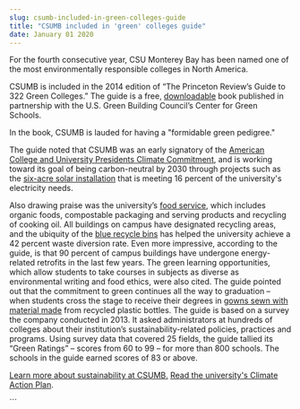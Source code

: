 ```yaml
---
slug: csumb-included-in-green-colleges-guide
title: "CSUMB included in 'green' colleges guide"
date: January 01 2020
---
```


 
<p>
  For the fourth consecutive year, CSU Monterey Bay has been named one of the
  most environmentally responsible colleges in North America.
</p>
<p>
  CSUMB is included in the 2014 edition of “The Princeton Review’s Guide to 322
  Green Colleges.” The guide is a free,
  <a href="https://www.princetonreview.com/green-guide.aspx">downloadable</a>
  book published in partnership with the U.S. Green Building Council’s Center
  for Green Schools.
</p>
<p>In the book, CSUMB is lauded for having a "formidable green pedigree."</p>
<p>
  The guide noted that CSUMB was an early signatory of the
  <a href="https://www.presidentsclimatecommitment.org/about/commitment"
    >American College and University Presidents Climate Commitment</a
  >, and is working toward its goal of being carbon-neutral by 2030 through
  projects such as the
  <a href="https://sustainability.csumb.edu/energy"
    >six-acre solar installation</a
  >
  that is meeting 16 percent of the university's electricity needs.
</p>
<p>
  Also drawing praise was the university’s
  <a href="https://sustainability.csumb.edu/food-0">food service</a>, which
  includes organic foods, compostable packaging and serving products and
  recycling of cooking oil. All buildings on campus have designated recycling
  areas, and the ubiquity of the
  <a href="https://sustainability.csumb.edu/waste-and-recycling"
    >blue recycle bins</a
  >
  has helped the university achieve a 42 percent waste diversion rate. Even more
  impressive, according to the guide, is that 90 percent of campus buildings
  have undergone energy-related retrofits in the last few years. The green
  learning opportunities, which allow students to take courses in subjects as
  diverse as environmental writing and food ethics, were also cited. The guide
  pointed out that the commitment to green continues all the way to graduation –
  when students cross the stage to receive their degrees in
  <a href="https://news.csumb.edu/news/2013/may/10/gowns-gone-green"
    >gowns sewn with material made</a
  >
  from recycled plastic bottles. The guide is based on a survey the company
  conducted in 2013. It asked administrators at hundreds of colleges about their
  institution’s sustainability-related policies, practices and programs. Using
  survey data that covered 25 fields, the guide tallied its “Green Ratings” –
  scores from 60 to 99 – for more than 800 schools. The schools in the guide
  earned scores of 83 or above.
</p>
<p>
  <a href="https://sustainability.csumb.edu"
    >Learn more about sustainability at CSUMB.</a
  >
  <a
    href="https://docs.google.com/a/csumb.edu/file/d/0B4wzEOCjqf0cT0pKeS1ZRHB0UUU/edit"
    >Read the university's Climate Action Plan</a
  >.
</p>
```
